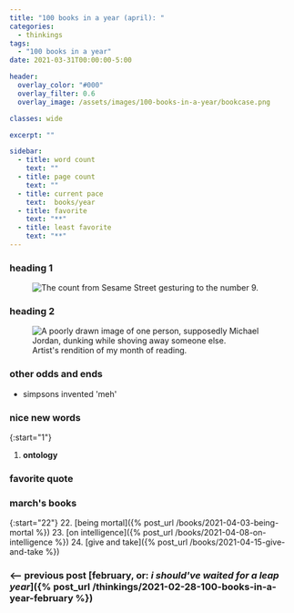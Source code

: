 ```yaml
---
title: "100 books in a year (april): "
categories:
  - thinkings
tags:
  - "100 books in a year"
date: 2021-03-31T00:00:00-5:00

header:
  overlay_color: "#000"
  overlay_filter: 0.6
  overlay_image: /assets/images/100-books-in-a-year/bookcase.png

classes: wide

excerpt: ""

sidebar:
  - title: word count
    text: ""
  - title: page count
    text: ""
  - title: current pace
    text:  books/year
  - title: favorite
    text: "**"
  - title: least favorite
    text: "**"
---
```


### heading 1
<figure style="width: 450px; border-radius=: 10px;" class="align-right">
  <img src="{{ site.url }}{{ site.baseurl }}/assets/images/100-books-in-a-year/count-9.jpg" alt="The count from Sesame Street gesturing to the number 9.">
  <figcaption></figcaption>
</figure>


### heading 2
<figure style="width: 450px; border-radius=: 10px;" class="align-center">
  <img src="{{ site.url }}{{ site.baseurl }}/assets/images/100-books-in-a-year/dunking.jpg" alt="A poorly drawn image of one person, supposedly Michael Jordan, dunking while shoving away someone else.">
  <figcaption>Artist's rendition of my month of reading.</figcaption>
</figure>


### other odds and ends
- simpsons invented 'meh'



### nice new words
{:start="1"}
1. **ontology**

### favorite quote


### march's books

{:start="22"}
22. [being mortal]({% post_url /books/2021-04-03-being-mortal %})
23. [on intelligence]({% post_url /books/2021-04-08-on-intelligence %})
24. [give and take]({% post_url /books/2021-04-15-give-and-take %})

### <-- previous post [**february, or: _i should've waited for a leap year_**]({% post_url /thinkings/2021-02-28-100-books-in-a-year-february %})
